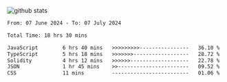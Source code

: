 
![github stats](https://github-readme-stats.vercel.app/api?username=realmahd1&show_icons=true&theme=codeSTACKr&hide_rank=true&count_private=true)

<!--START_SECTION:waka-->

```txt
From: 07 June 2024 - To: 07 July 2024

Total Time: 18 hrs 30 mins

JavaScript        6 hrs 40 mins   >>>>>>>>>----------------   36.10 %
TypeScript        5 hrs 18 mins   >>>>>>>------------------   28.72 %
Solidity          4 hrs 12 mins   >>>>>>-------------------   22.78 %
JSON              1 hr 45 mins    >>-----------------------   09.52 %
CSS               11 mins         -------------------------   01.06 %
```

<!--END_SECTION:waka-->
